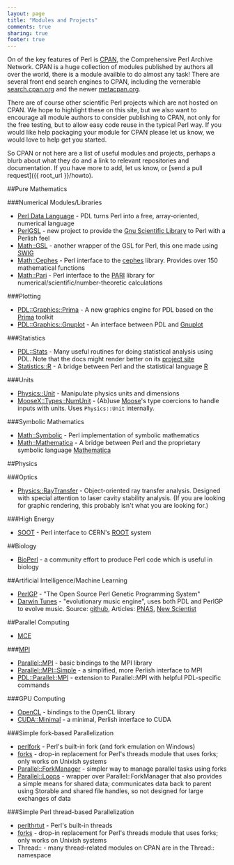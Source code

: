 ```yaml
---
layout: page
title: "Modules and Projects"
comments: true
sharing: true
footer: true
---
```


On of the key features of Perl is [CPAN](http://cpan.org), the Comprehensive Perl Archive Network. CPAN is a huge collection of modules published by authors all over the world, there is a module availble to do almost any task! There are several front end search engines to CPAN, including the vernerable [search.cpan.org](http://search.cpan.org) and the newer [metacpan.org](http://metacpan.org).

There are of course other scientific Perl projects which are not hosted on CPAN. We hope to highlight these on this site, but we also want to encourage all module authors to consider publishing to CPAN, not only for the free testing, but to allow easy code reuse in the typical Perl way. If you would like help packaging your module for CPAN please let us know, we would love to help get you started.

So CPAN or not here are a list of useful modules and projects, perhaps a blurb about what they do and a link to relevant repositories and documentation. If you have more to add, let us know, or [send a pull request]({{ root_url }}/howto).

##Pure Mathematics

###Numerical Modules/Libraries

* [Perl Data Language](http://pdl.perl.org) - PDL turns Perl into a free, array-oriented, numerical language
* [PerlGSL](https://metacpan.org/module/PerlGSL) - new project to provide the [Gnu Scientific Library](http://www.gnu.org/software/gsl/) to Perl with a Perlish feel
* [Math::GSL](https://metacpan.org/module/Math::GSL) - another wrapper of the GSL for Perl, this one made using [SWIG](http://www.swig.org/)
* [Math::Cephes](https://metacpan.org/module/Math::Cephes) - Perl interface to the [cephes](http://www.netlib.org/cephes/) library. Provides over 150 mathematical functions 
* [Math::Pari](https://metacpan.org/module/Math::Pari) - Perl interface to the [PARI](http://pari.math.u-bordeaux.fr/) library for numerical/scientific/number-theoretic calculations


###Plotting

* [PDL::Graphics::Prima](https://metacpan.org/module/PDL::Graphics::Prima) - A new graphics engine for PDL based on the [Prima](https://metacpan.org/module/Prima) toolkit
* [PDL::Graphics::Gnuplot](https://metacpan.org/module/PDL::Graphics::Gnuplot) - An interface between PDL and [Gnuplot](http://gnuplot.info)

###Statistics

* [PDL::Stats](https://metacpan.org/module/PDL::Stats) - Many useful routines for doing statistical analysis using PDL. Note that the docs might render better on its [project site](http://pdl-stats.sf.net) 
* [Statistics::R](https://metacpan.org/module/Statistics::R) - A bridge between Perl and the statistical language [R](http://www.r-project.org/)

###Units

* [Physics::Unit](https://metacpan.org/module/Physics::Unit) - Manipulate physics units and dimensions
* [MooseX::Types::NumUnit](https://metacpan.org/module/MooseX::Types::NumUnit) - (Ab)use [Moose](https://metacpan.org/module/Moose)'s type coercions to handle inputs with units. Uses `Physics::Unit` internally.

###Symbolic Mathematics

* [Math::Symbolic](https://metacpan.org/module/Math::Symbolic) - Perl implementation of symbolic mathematics
* [Math::Mathematica](https://metacpan.org/module/Math::Mathematica) - A bridge between Perl and the proprietary symbolic language [Mathematica](http://www.wolfram.com/mathematica/)

##Physics

###Optics

* [Physics::RayTransfer](https://metacpan.org/module/Physics::RayTransfer) - Object-oriented ray transfer analysis. Designed with special attention to laser cavity stability analysis. (If you are looking for graphic rendering, this probably isn't what you are looking for.)

###High Energy

* [SOOT](https://metacpan.org/module/SOOT) - Perl interface to CERN's [ROOT](http://root.cern.ch/) system

##Biology

* [BioPerl](http://www.bioperl.org/) - a community effort to produce Perl code which is useful in biology

##Artificial Intelligence/Machine Learning

* [PerlGP](http://perlgp.org/) - "The Open Source Perl Genetic Programming System"
* [Darwin Tunes](http://darwintunes.org/) - "evolutionary music engine", uses both PDL and PerlGP to evolve music. Source: [github](https://github.com/bobular/DarwinTunes), Articles: [PNAS](http://www.pnas.org/content/early/2012/06/12/1203182109), [New Scientist](http://www.newscientist.com/blogs/culturelab/2010/08/the-experimental-evolution-of-music-and-snowball-the-dancing-cockatoo.html)

##Parallel Computing

* [MCE](https://metacpan.org/module/MCE)

###[MPI](http://www.mcs.anl.gov/research/projects/mpi/)

* [Parallel::MPI](https://metacpan.org/module/Parallel::MPI) - basic bindings to the MPI library
* [Parallel::MPI::Simple](https://metacpan.org/module/Parallel::MPI::Simple) - a simplified, more Perlish interface to MPI
* [PDL::Parallel::MPI](https://metacpan.org/module/PDL::Parallel::MPI) - extension to Parallel::MPI with helpful PDL-specific commands

###GPU Computing

* [OpenCL](https://metacpan.org/module/OpenCL) - bindings to the OpenCL library
* [CUDA::Minimal](https://github.com/run4flat/perl-CUDA-Minimal) - a minimal, Perlish interface to CUDA

###Simple fork-based Parallelization

* [perlfork](http://perldoc.perl.org/perlfork.html) - Perl's built-in fork (and fork emulation on Windows)
* [forks](p3rl.org/forks) - drop-in replacement for Perl's threads module that uses forks; only works on Unixish systems
* [Parallel::ForkManager](https://metacpan.org/module/Parallel::ForkManager) - simpler way to manage parallel tasks using forks
* [Parallel::Loops](https://metacpan.org/module/Parallel::Loops) - wrapper over Parallel::ForkManager that also provides a simple means for shared data; communicates data back to parent using Storable and shared file handles, so not designed for large exchanges of data

###Simple Perl thread-based Parallelization

* [perlthrtut](http://perldoc.perl.org/perlthrtut.html) - Perl's built-in threads
* [forks](https://metacpan.org/module/forks) - drop-in replacement for Perl's threads module that uses forks; only works on Unixish systems
* Thread:: - many thread-related modules on CPAN are in the Thread:: namespace

